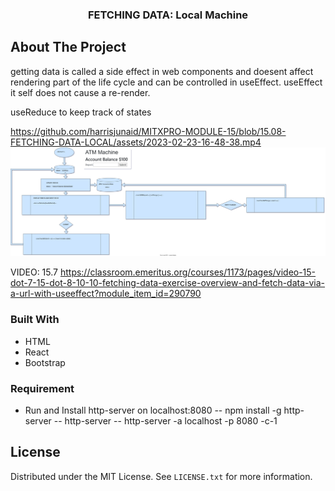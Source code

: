 




  <h3 align="center">FETCHING DATA: Local Machine</h3>

## About The Project

getting data is called a side effect in web components and doesent affect rendering
part of the life cycle and can be controlled in useEffect. useEffect it self does not cause a re-render.

useReduce to keep track of states
  
https://github.com/harrisjunaid/MITXPRO-MODULE-15/blob/15.08-FETCHING-DATA-LOCAL/assets/2023-02-23-16-48-38.mp4
![](assets/account.drawio.svg)



VIDEO: 15.7
https://classroom.emeritus.org/courses/1173/pages/video-15-dot-7-15-dot-8-10-10-fetching-data-exercise-overview-and-fetch-data-via-a-url-with-useeffect?module_item_id=290790

### Built With

- HTML
- React
- Bootstrap

### Requirement

- Run and Install http-server on localhost:8080
--  npm install -g http-server 
-- http-server 
--  http-server -a localhost -p 8080 -c-1 

## License

Distributed under the MIT License. See `LICENSE.txt` for more information.

